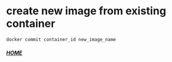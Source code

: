 # create new image from existing container
```shell script
docker commit container_id new_image_name
```


##### [HOME](./../../../../../README.md)
